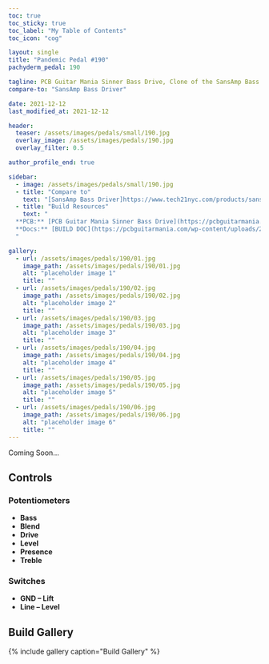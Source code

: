 ```yaml
---
toc: true
toc_sticky: true
toc_label: "My Table of Contents"
toc_icon: "cog"

layout: single
title: "Pandemic Pedal #190"
pachyderm_pedal: 190

tagline: PCB Guitar Mania Sinner Bass Drive, Clone of the SansAmp Bass Driver<br>"" - 
compare-to: "SansAmp Bass Driver"

date: 2021-12-12
last_modified_at: 2021-12-12

header:
  teaser: /assets/images/pedals/small/190.jpg
  overlay_image: /assets/images/pedals/190.jpg
  overlay_filter: 0.5

author_profile_end: true

sidebar:
  - image: /assets/images/pedals/small/190.jpg
  - title: "Compare to"
    text: "[SansAmp Bass Driver]https://www.tech21nyc.com/products/sansamp/bassdriver-di/)"
  - title: "Build Resources"
    text: "
  **PCB:** [PCB Guitar Mania Sinner Bass Drive](https://pcbguitarmania.com/product/sinner-bass-drive/)<br>
  **Docs:** [BUILD DOC](https://pcbguitarmania.com/wp-content/uploads/2021/07/Sinner-Bass-Drive-1.2v-Building-Docs1.pdf)
  "

gallery:
  - url: /assets/images/pedals/190/01.jpg
    image_path: /assets/images/pedals/190/01.jpg
    alt: "placeholder image 1"
    title: ""
  - url: /assets/images/pedals/190/02.jpg
    image_path: /assets/images/pedals/190/02.jpg
    alt: "placeholder image 2"
    title: ""
  - url: /assets/images/pedals/190/03.jpg
    image_path: /assets/images/pedals/190/03.jpg
    alt: "placeholder image 3"
    title: ""
  - url: /assets/images/pedals/190/04.jpg
    image_path: /assets/images/pedals/190/04.jpg
    alt: "placeholder image 4"
    title: ""
  - url: /assets/images/pedals/190/05.jpg
    image_path: /assets/images/pedals/190/05.jpg
    alt: "placeholder image 5"
    title: ""
  - url: /assets/images/pedals/190/06.jpg
    image_path: /assets/images/pedals/190/06.jpg
    alt: "placeholder image 6"
    title: ""
---
```




Coming Soon...

## Controls

### Potentiometers

* **Bass**
* **Blend**
* **Drive**
* **Level**
* **Presence**
* **Treble**

### Switches

* **GND – Lift**
* **Line – Level**

## Build Gallery

{% include gallery caption="Build Gallery" %}
